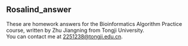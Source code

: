 ## Rosalind_answer
These are homework answers for the Bioinformatics Algorithm Practice course, written by Zhu Jiangning from Tongji University.   
You can contact me at 2251238@tongji.edu.cn.
